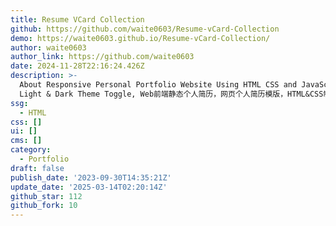 ```yaml
---
title: Resume VCard Collection
github: https://github.com/waite0603/Resume-vCard-Collection
demo: https://waite0603.github.io/Resume-vCard-Collection/
author: waite0603
author_link: https://github.com/waite0603
date: 2024-11-28T22:16:24.426Z
description: >-
  About Responsive Personal Portfolio Website Using HTML CSS and JavaScript with
  Light & Dark Theme Toggle, Web前端静态个人简历，网页个人简历模版，HTML&CSS制作个人简历, 个人作品集网站
ssg:
  - HTML
css: []
ui: []
cms: []
category:
  - Portfolio
draft: false
publish_date: '2023-09-30T14:35:21Z'
update_date: '2025-03-14T02:20:14Z'
github_star: 112
github_fork: 10
---
```

